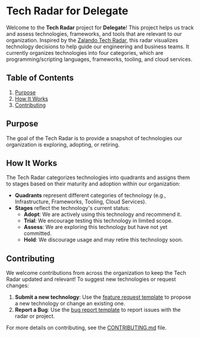 # Tech Radar for Delegate

Welcome to the **Tech Radar** project for **Delegate**! This project helps us track and assess technologies, frameworks, and tools that are relevant to our organization. Inspired by the [Zalando Tech Radar](https://github.com/zalando/tech-radar/tree/master), this radar visualizes technology decisions to help guide our engineering and business teams. It currently organizes technologies into four categories, which are programming/scripting languages, frameworks, tooling, and cloud services. 

## Table of Contents
1. [Purpose](#purpose)
2. [How It Works](#how-it-works)
3. [Contributing](#contributing)

## Purpose

The goal of the Tech Radar is to provide a snapshot of technologies our organization is exploring, adopting, or retiring. 

## How It Works

The Tech Radar categorizes technologies into quadrants and assigns them to stages based on their maturity and adoption within our organization:
- **Quadrants** represent different categories of technology (e.g., Infrastructure, Frameworks, Tooling, Cloud Services).
- **Stages** reflect the technology's current status:
  - **Adopt**: We are actively using this technology and recommend it.
  - **Trial**: We encourage testing this technology in limited scope.
  - **Assess**: We are exploring this technology but have not yet committed.
  - **Hold**: We discourage usage and may retire this technology soon.

## Contributing

We welcome contributions from across the organization to keep the Tech Radar updated and relevant! To suggest new technologies or request changes:

1. **Submit a new technology**: Use the [feature request template](./.github/ISSUE_TEMPLATE/feature_request.md) to propose a new technology or change an existing one.
2. **Report a Bug**: Use the [bug report template](./.github/ISSUE_TEMPLATE/bug_report.md) to report issues with the radar or project.

For more details on contributing, see the [CONTRIBUTING.md](./CONTRIBUTING.md) file.
